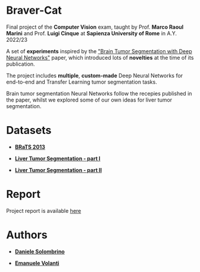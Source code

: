 # Braver-Cat

Final project of the **Computer Vision** exam, taught by Prof. **Marco Raoul Marini** and Prof. **Luigi Cinque** at **Sapienza University of Rome** in A.Y. 2022/23

A set of **experiments** inspired by the ["Brain Tumor Segmentation with Deep Neural Networks"](https://arxiv.org/pdf/1505.03540.pdf) paper, which introduced lots of **novelties** at the time of its publication.

The project includes **multiple**, **custom-made** Deep Neural Networks for end-to-end and Transfer Learning tumor segmentation tasks.

Brain tumor segmentation Neural Networks follow the recepies published in the paper, whilst we explored some of our own ideas for liver tumor segmentation.

# Datasets

* __[BRaTS 2013](https://www.smir.ch/BRATS/Start2013)__

* __[Liver Tumor Segmentation - part I](https://www.kaggle.com/datasets/andrewmvd/liver-tumor-segmentation)__
* __[Liver Tumor Segmentation - part II](https://www.kaggle.com/datasets/andrewmvd/liver-tumor-segmentation-part-2)__

# Report

Project report is available [here](https://github.com/Braver-Cat/Braver-Cat/blob/main/Braver%20Cat%20-%20presentation.pdf)

# Authors

* __[**Daniele Solombrino**](https://github.com/dansolombrino)__

* __[**Emanuele Volanti**](https://github.com/emavolant)__
